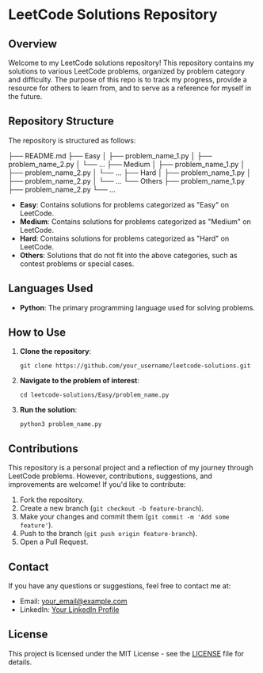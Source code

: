 # LeetCode Solutions Repository

## Overview

Welcome to my LeetCode solutions repository! This repository contains my solutions to various LeetCode problems, organized by problem category and difficulty. The purpose of this repo is to track my progress, provide a resource for others to learn from, and to serve as a reference for myself in the future.

## Repository Structure

The repository is structured as follows:


├── README.md
├── Easy
│   ├── problem_name_1.py
│   ├── problem_name_2.py
│   └── ...
├── Medium
│   ├── problem_name_1.py
│   ├── problem_name_2.py
│   └── ...
├── Hard
│   ├── problem_name_1.py
│   ├── problem_name_2.py
│   └── ...
└── Others
    ├── problem_name_1.py
    ├── problem_name_2.py
    └── ...


- **Easy**: Contains solutions for problems categorized as "Easy" on LeetCode.
- **Medium**: Contains solutions for problems categorized as "Medium" on LeetCode.
- **Hard**: Contains solutions for problems categorized as "Hard" on LeetCode.
- **Others**: Solutions that do not fit into the above categories, such as contest problems or special cases.

## Languages Used

- **Python**: The primary programming language used for solving problems.

## How to Use

1. **Clone the repository**:
   ```
   git clone https://github.com/your_username/leetcode-solutions.git
   ```

2. **Navigate to the problem of interest**:
   ```
   cd leetcode-solutions/Easy/problem_name.py
   ```

3. **Run the solution**:
   ```
   python3 problem_name.py
   ```

## Contributions

This repository is a personal project and a reflection of my journey through LeetCode problems. However, contributions, suggestions, and improvements are welcome! If you'd like to contribute:

1. Fork the repository.
2. Create a new branch (`git checkout -b feature-branch`).
3. Make your changes and commit them (`git commit -m 'Add some feature'`).
4. Push to the branch (`git push origin feature-branch`).
5. Open a Pull Request.

## Contact

If you have any questions or suggestions, feel free to contact me at:

- Email: your_email@example.com
- LinkedIn: [Your LinkedIn Profile](https://www.linkedin.com/in/yourprofile)

## License

This project is licensed under the MIT License - see the [LICENSE](LICENSE) file for details.
